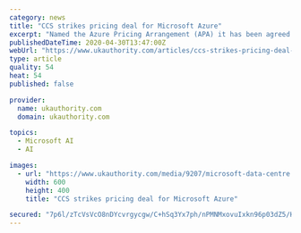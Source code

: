 ```yaml
---
category: news
title: "CCS strikes pricing deal for Microsoft Azure"
excerpt: "Named the Azure Pricing Arrangement (APA) it has been agreed as an addendum to the existing Digital Transformation Arrangement (DTA) memorandum of understanding, which was signed in 2018 and is scheduled to run until April 2021."
publishedDateTime: 2020-04-30T13:47:00Z
webUrl: "https://www.ukauthority.com/articles/ccs-strikes-pricing-deal-for-microsoft-azure/"
type: article
quality: 54
heat: 54
published: false

provider:
  name: ukauthority.com
  domain: ukauthority.com

topics:
  - Microsoft AI
  - AI

images:
  - url: "https://www.ukauthority.com/media/9207/microsoft-data-centre.jpg"
    width: 600
    height: 400
    title: "CCS strikes pricing deal for Microsoft Azure"

secured: "7p6l/zTcVsVcO8nDYcvrgycgw/C+hSq3Yx7ph/nPMNMxovuIxkn96p03dZ5/Hd7Em61c4+04w9vFaK35x4X0a0fgw6pct7Gpiqre1MyHQI/cI8H2Zv1LK7iprTpYhVqWN6ZZyy7nopSHwYeIgp5lkG1bBws3kp5jIjsYpw4EgPOu4hskFziVhHkiBhN6j7lM50dfx6P9jTIStOyf5a42AujtE2PnOewMlf105SX4QL5dAXPyRzk6bk0kI14ipf8hB0ujVvB+zsD1rftAwxvSJuxiuTeoUC/HO5VbQaNElAWeCApLD5tV4cXBxTR6oyD79aUkTxkAvjibWajTAgTx4wUiLK9bodQuD380UItIV4jbuWEYjw4MXFAFdFwWCnnEC5nT6krOcYHH8iJlDvLP1/CiG8YusP2LgM8qFM7dbYDy5TyFrgGDwDG9EAhopjXe/kRW4ZGDsjW39GOb88y0QUci2hzIfGcV4RFmf9Z/HzM=;O/b2qYOFu3gVgH4PGNI9dQ=="
---
```


